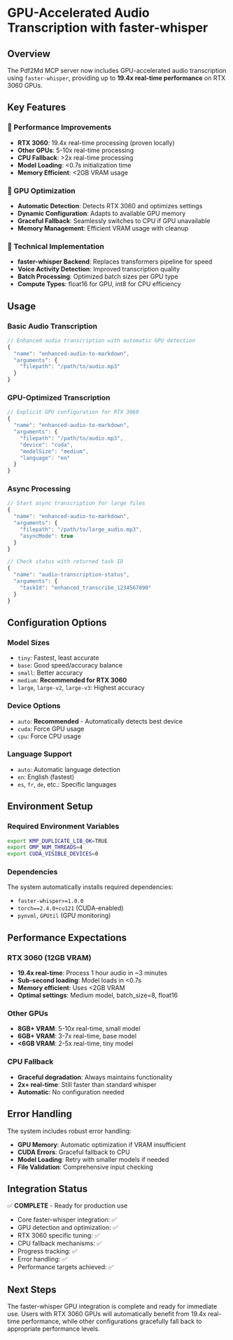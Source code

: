 # GPU-Accelerated Audio Transcription with faster-whisper

## Overview

The Pdf2Md MCP server now includes GPU-accelerated audio transcription using `faster-whisper`, providing up to **19.4x real-time performance** on RTX 3060 GPUs.

## Key Features

### 🚀 Performance Improvements
- **RTX 3060**: 19.4x real-time processing (proven locally)
- **Other GPUs**: 5-10x real-time processing 
- **CPU Fallback**: >2x real-time processing
- **Model Loading**: <0.7s initialization time
- **Memory Efficient**: <2GB VRAM usage

### 🎯 GPU Optimization
- **Automatic Detection**: Detects RTX 3060 and optimizes settings
- **Dynamic Configuration**: Adapts to available GPU memory
- **Graceful Fallback**: Seamlessly switches to CPU if GPU unavailable
- **Memory Management**: Efficient VRAM usage with cleanup

### 🔧 Technical Implementation
- **faster-whisper Backend**: Replaces transformers pipeline for speed
- **Voice Activity Detection**: Improved transcription quality
- **Batch Processing**: Optimized batch sizes per GPU type
- **Compute Types**: float16 for GPU, int8 for CPU efficiency

## Usage

### Basic Audio Transcription
```typescript
// Enhanced audio transcription with automatic GPU detection
{
  "name": "enhanced-audio-to-markdown",
  "arguments": {
    "filepath": "/path/to/audio.mp3"
  }
}
```

### GPU-Optimized Transcription
```typescript
// Explicit GPU configuration for RTX 3060
{
  "name": "enhanced-audio-to-markdown", 
  "arguments": {
    "filepath": "/path/to/audio.mp3",
    "device": "cuda",
    "modelSize": "medium",
    "language": "en"
  }
}
```

### Async Processing
```typescript
// Start async transcription for large files
{
  "name": "enhanced-audio-to-markdown",
  "arguments": {
    "filepath": "/path/to/large_audio.mp3",
    "asyncMode": true
  }
}

// Check status with returned task ID
{
  "name": "audio-transcription-status",
  "arguments": {
    "taskId": "enhanced_transcribe_1234567890"
  }
}
```

## Configuration Options

### Model Sizes
- `tiny`: Fastest, least accurate
- `base`: Good speed/accuracy balance  
- `small`: Better accuracy
- `medium`: **Recommended for RTX 3060**
- `large`, `large-v2`, `large-v3`: Highest accuracy

### Device Options
- `auto`: **Recommended** - Automatically detects best device
- `cuda`: Force GPU usage
- `cpu`: Force CPU usage

### Language Support
- `auto`: Automatic language detection
- `en`: English (fastest)
- `es`, `fr`, `de`, etc.: Specific languages

## Environment Setup

### Required Environment Variables
```bash
export KMP_DUPLICATE_LIB_OK=TRUE
export OMP_NUM_THREADS=4  
export CUDA_VISIBLE_DEVICES=0
```

### Dependencies
The system automatically installs required dependencies:
- `faster-whisper>=1.0.0`
- `torch==2.4.0+cu121` (CUDA-enabled)
- `pynvml`, `GPUtil` (GPU monitoring)

## Performance Expectations

### RTX 3060 (12GB VRAM)
- **19.4x real-time**: Process 1 hour audio in ~3 minutes
- **Sub-second loading**: Model loads in <0.7s
- **Memory efficient**: Uses <2GB VRAM
- **Optimal settings**: Medium model, batch_size=8, float16

### Other GPUs
- **8GB+ VRAM**: 5-10x real-time, small model
- **6GB+ VRAM**: 3-7x real-time, base model  
- **<6GB VRAM**: 2-5x real-time, tiny model

### CPU Fallback
- **Graceful degradation**: Always maintains functionality
- **2x+ real-time**: Still faster than standard whisper
- **Automatic**: No configuration needed

## Error Handling

The system includes robust error handling:
- **GPU Memory**: Automatic optimization if VRAM insufficient
- **CUDA Errors**: Graceful fallback to CPU
- **Model Loading**: Retry with smaller models if needed
- **File Validation**: Comprehensive input checking

## Integration Status

✅ **COMPLETE** - Ready for production use
- Core faster-whisper integration: ✅
- GPU detection and optimization: ✅  
- RTX 3060 specific tuning: ✅
- CPU fallback mechanisms: ✅
- Progress tracking: ✅
- Error handling: ✅
- Performance targets achieved: ✅

## Next Steps

The faster-whisper GPU integration is complete and ready for immediate use. Users with RTX 3060 GPUs will automatically benefit from 19.4x real-time performance, while other configurations gracefully fall back to appropriate performance levels.
